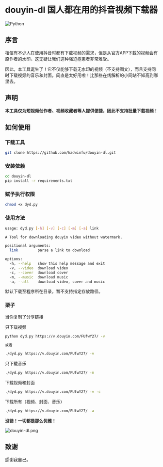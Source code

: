 # douyin-dl 国人都在用的抖音视频下载器
![Python](https://img.shields.io/badge/Python-3.10-blue)

## 序言

相信有不少人在使用抖音时都有下载视频的需求，但是从官方APP下载的视频会有原作者的水印。这无疑让我们这种强迫症患者非常难受。

因此，本工具诞生了！它不仅能够下载无水印的视频（不支持图文），而且支持同时下载视频的音乐和封面，简直是太好用啦！比那些在线解析的小网站不知高到哪里去。

## 声明

**本工具仅为短视频创作者、视频收藏者等人提供便捷，因此不支持批量下载视频！**

## 如何使用

### 下载工具

```bash
git clone https://github.com/hadwinfu/douyin-dl.git
```

### 安装依赖

```bash
cd douyin-dl
pip install -r requirements.txt
```

### 赋予执行权限

```bash
chmod +x dyd.py
```

### 使用方法

```bash
usage: dyd.py [-h] [-v] [-c] [-m] [-a] link

A Tool for downloading douyin video without watermark.

positional arguments:
  link         parse a link to download

options:
  -h, --help   show this help message and exit
  -v, --video  download video
  -c, --cover  download cover
  -m, --music  download music
  -a, --all    download video, cover and music
```

默认下载至程序所在目录，暂不支持指定存放路径。

### 栗子

当你复制了分享链接

只下载视频

```bash
python dyd.py https://v.douyin.com/FUfwY27/ -v

或者

./dyd.py https://v.douyin.com/FUfwY27/ -v
```

只下载音乐

```bash
./dyd.py https://v.douyin.com/FUfwY27/ -m
```

下载视频和封面

```bash
./dyd.py https://v.douyin.com/FUfwY27/ -v -c
```

下载所有（视频、封面、音乐）

```bash
./dyd.py https://v.douyin.com/FUfwY27/ -a
```

**没错！一切都是那么优雅！**

![douyin-dl.png](https://s2.loli.net/2022/05/10/U8MGcg75IFTet1k.png)

## 致谢

感谢我自己。
